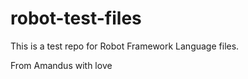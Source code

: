 # robot-test-files

This is a test repo for Robot Framework Language files.

From Amandus with love
